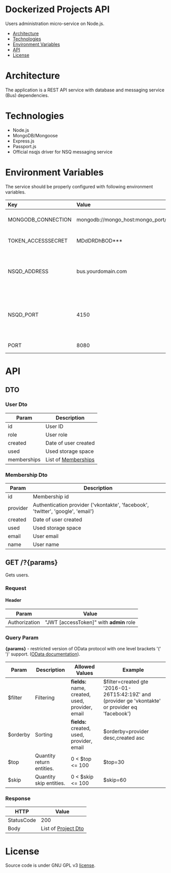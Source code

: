 # Dockerized Projects API
Users administration micro-service on Node.js.

* [Architecture](#architecture)
* [Technologies](#technologies)
* [Environment Variables](#environment-variables)
* [API](#api)
* [License](#license)

# Architecture
The application is a REST API service with database and messaging service (Bus) dependencies.

# Technologies
* Node.js
* MongoDB/Mongoose
* Express.js
* Passport.js
* Official nsqjs driver for NSQ messaging service

# Environment Variables
The service should be properly configured with following environment variables.

Key | Value | Description
:-- | :-- | :-- 
MONGODB_CONNECTION | mongodb://mongo_host:mongo_port/projects | MongoDB connection string.
TOKEN_ACCESSSECRET | MDdDRDhBOD*** | Access token secret.
NSQD_ADDRESS | bus.yourdomain.com | A hostname or an IP address of the NSQD running instance.
NSQD_PORT | 4150 | A TCP port number of the NSQD running instance to publish events.
PORT | 8080 | Container port.

# API
## DTO
### User Dto
| Param   | Description |
|----------|-------------|
| id     | User ID |
| role | User role  |
| created | Date of user created |
| used | Used storage space  |
| memberships | List of [Memberships](#membership-dto) |

### Membership Dto
| Param   | Description |
|----------|-------------|
| id     | Membership id |
| provider | Authentication provider  ('vkontakte', 'facebook', 'twitter', 'google', 'email')|
| created | Date of user created |
| used | Used storage space  |
| email | User email |
| name | User name |

## GET /?**{params}**
Gets users.

### Request
#### Header
| Param   | Value |
|----------|-------------|
| Authorization     | "JWT [accessToken]" with **admin** role|

### Query Param
**{params}** - restricted version of OData protocol with one level brackets '(' ')' support. ([OData documentation](http://docs.oasis-open.org/odata/odata/v4.0/odata-v4.0-part2-url-conventions.html)).

| Param    | Description | Allowed Values| Example | 
|----------|-------------|---------------|---------|
| $filter    |  Filtering | **fields:** name, created, used, provider, email | $filter=created gte '2016-01-26T15:42:19Z' and (provider ge 'vkontakte' or provider eq 'facebook') |
| $orderby    |  Sorting | **fields:** created, used, provider, email | $orderby=provider desc,created asc|
| $top    | Quantity return entities. | 0 < $top <= 100 | $top=30 |
| $skip    | Quantity skip entities. | 0 < $skip <= 100 | $skip=60 |

### Response
| HTTP       |      Value                                                         |
|------------|--------------------------------------------------------------------|
| StatusCode | 200                                                            |
| Body | List of [Project Dto](#user-dto)                                                            |

# License
Source code is under GNU GPL v3 [license](LICENSE).
